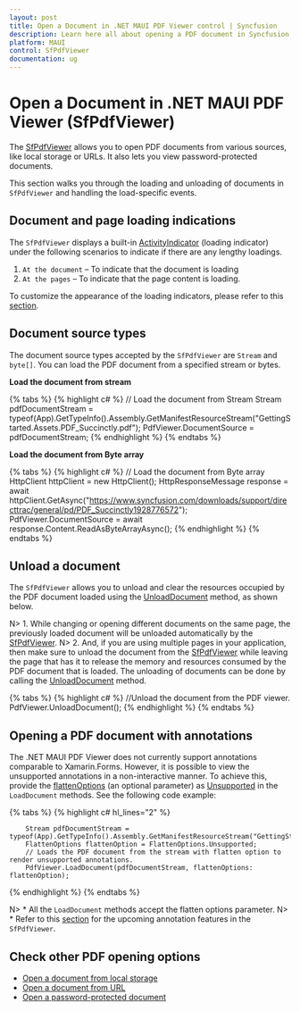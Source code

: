 ```yaml
---
layout: post
title: Open a Document in .NET MAUI PDF Viewer control | Syncfusion
description: Learn here all about opening a PDF document in Syncfusion .NET MAUI PDF Viewer (SfPdfViewer) control and more.
platform: MAUI
control: SfPdfViewer
documentation: ug
---
```


# Open a Document in .NET MAUI PDF Viewer (SfPdfViewer)

The [SfPdfViewer](https://help.syncfusion.com/cr/maui/Syncfusion.Maui.PdfViewer.SfPdfViewer.html) allows you to open PDF documents from various sources, like local storage or URLs. It also lets you view password-protected documents.

This section walks you through the loading and unloading of documents in `SfPdfViewer` and handling the load-specific events.

## Document and page loading indications

The `SfPdfViewer` displays a built-in [ActivityIndicator](https://learn.microsoft.com/en-us/dotnet/maui/user-interface/controls/activityindicator) (loading indicator) under the following scenarios to indicate if there are any lengthy loadings.

1.	`At the document` – To indicate that the document is loading
2.	`At the pages` – To indicate that the page content is loading.

To customize the appearance of the loading indicators, please refer to this [section](https://help.syncfusion.com/maui/pdf-viewer/ui-customization#customize-the-loading-indicator).

## Document source types

The document source types accepted by the `SfPdfViewer` are `Stream` and `byte[]`. You can load the PDF document from a specified stream or bytes.

**Load the document from stream** 

{% tabs %}
{% highlight c# %}
// Load the document from Stream
Stream pdfDocumentStream = typeof(App).GetTypeInfo().Assembly.GetManifestResourceStream("GettingStarted.Assets.PDF_Succinctly.pdf");
PdfViewer.DocumentSource = pdfDocumentStream;
{% endhighlight %}
{% endtabs %}

**Load the document from Byte array**

{% tabs %}
{% highlight c# %}
// Load the document from Byte array
HttpClient httpClient = new HttpClient();
HttpResponseMessage response = await httpClient.GetAsync("https://www.syncfusion.com/downloads/support/directtrac/general/pd/PDF_Succinctly1928776572");
PdfViewer.DocumentSource = await response.Content.ReadAsByteArrayAsync();
{% endhighlight %}
{% endtabs %}

## Unload a document

The `SfPdfViewer` allows you to unload and clear the resources occupied by the PDF document loaded using the [UnloadDocument](https://help.syncfusion.com/cr/maui/Syncfusion.Maui.PdfViewer.SfPdfViewer.html#Syncfusion_Maui_PdfViewer_SfPdfViewer_UnloadDocument) method, as shown below.

N> 1. While changing or opening different documents on the same page, the previously loaded document will be unloaded automatically by the [SfPdfViewer](https://help.syncfusion.com/cr/maui/Syncfusion.Maui.PdfViewer.SfPdfViewer.html). 
N> 2. And, if you are using multiple pages in your application, then make sure to unload the document from the [SfPdfViewer](https://help.syncfusion.com/cr/maui/Syncfusion.Maui.PdfViewer.SfPdfViewer.html) while leaving the page that has it to release the memory and resources consumed by the PDF document that is loaded.  The unloading of documents can be done by calling the [UnloadDocument](https://help.syncfusion.com/cr/maui/Syncfusion.Maui.PdfViewer.SfPdfViewer.html#Syncfusion_Maui_PdfViewer_SfPdfViewer_UnloadDocument) method. 

{% tabs %}
{% highlight c# %}
//Unload the document from the PDF viewer.
PdfViewer.UnloadDocument();
{% endhighlight %}
{% endtabs %}

## Opening a PDF document with annotations

The .NET MAUI PDF Viewer does not currently support annotations comparable to Xamarin.Forms. However, it is possible to view the unsupported annotations in a non-interactive manner. To achieve this, provide the [flattenOptions](https://help.syncfusion.com/cr/maui/Syncfusion.Maui.PdfViewer.FlattenOptions.html) (an optional parameter) as [Unsupported](https://help.syncfusion.com/cr/maui/Syncfusion.Maui.PdfViewer.FlattenOptions.html#Syncfusion_Maui_PdfViewer_FlattenOptions_Unsupported) in the `LoadDocument` methods. See the following code example:

{% tabs %}
{% highlight c# hl_lines="2" %}

        Stream pdfDocumentStream = typeof(App).GetTypeInfo().Assembly.GetManifestResourceStream("GettingStarted.Assets.PDF_Succinctly.pdf");
        FlattenOptions flattenOption = FlattenOptions.Unsupported;
        // Loads the PDF document from the stream with flatten option to render unsupported annotations.
        PdfViewer.LoadDocument(pdfDocumentStream, flattenOptions: flattenOption);

{% endhighlight %}
{% endtabs %}

N> * All the `LoadDocument` methods accept the flatten options parameter.
N> * Refer to this [section](https://help.syncfusion.com/maui/pdf-viewer/migration#upcoming-features) for the upcoming annotation features in the `SfPdfViewer`.

## Check other PDF opening options

* [Open a document from local storage](https://help.syncfusion.com/maui/pdf-viewer/open-a-document-from-local-storage)
* [Open a document from URL](https://help.syncfusion.com/maui/pdf-viewer/open-a-document-from-url)
* [Open a password-protected document](https://help.syncfusion.com/maui/pdf-viewer/open-a-password-protected-document)
